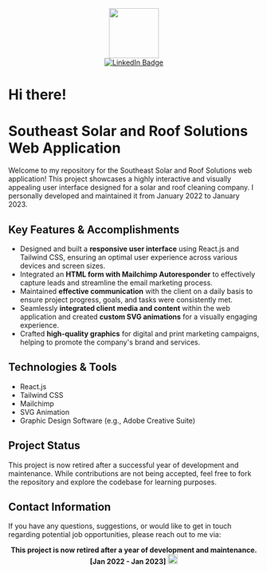 <div id="header" align="center">
  <a href="https://christopherforce.com/" alt="Portfolio Website">
    <img src="https://media.giphy.com/media/M9gbBd9nbDrOTu1Mqx/giphy.gif" width="100"/>
  </a>
</div>
<div id="badges" align="center">
  <a href="https://www.linkedin.com/in/christopher-force-dev/">
    <img src="https://img.shields.io/badge/LinkedIn-blue?style=for-the-badge&logo=linkedin&logoColor=white" alt="LinkedIn Badge"/>
  </a>
</div>
<h1 align="left">
  Hi there! 
</h1>
  






<h1>Southeast Solar and Roof Solutions Web Application</h1>
<p>Welcome to my repository for the Southeast Solar and Roof Solutions web application! This project showcases a highly interactive and visually appealing user interface designed for a solar and roof cleaning company. I personally developed and maintained it from January 2022 to January 2023.</p>
<h2>Key Features &amp; Accomplishments</h2>
<ul>
    <li>Designed and built a <strong>responsive user interface</strong> using React.js and Tailwind CSS, ensuring an optimal user experience across various devices and screen sizes.</li>
    <li>Integrated an <strong>HTML form with Mailchimp Autoresponder</strong> to effectively capture leads and streamline the email marketing process.</li>
    <li>Maintained <strong>effective communication</strong> with the client on a daily basis to ensure project progress, goals, and tasks were consistently met.</li>
    <li>Seamlessly <strong>integrated client media and content</strong> within the web application and created <strong>custom SVG animations</strong> for a visually engaging experience.</li>
    <li>Crafted <strong>high-quality graphics</strong> for digital and print marketing campaigns, helping to promote the company&apos;s brand and services.</li>
</ul>
<h2>Technologies &amp; Tools</h2>
<ul>
    <li>React.js</li>
    <li>Tailwind CSS</li>
    <li>Mailchimp</li>
    <li>SVG Animation</li>
    <li>Graphic Design Software (e.g., Adobe Creative Suite)</li>
</ul>
<h2>Project Status</h2>
<p>This project is now retired after a successful year of development and maintenance. While contributions are not being accepted, feel free to fork the repository and explore the codebase for learning purposes.</p>
<h2>Contact Information</h2>
<p>If you have any questions, suggestions, or would like to get in touch regarding potential job opportunities, please reach out to me via:</p>

<div>
  <p align="center"><strong>This project is now retired after a year of development and maintenance. <br/>[Jan 2022 - Jan 2023]</strong <a href="https://www.linkedin.com/in/christopher-force-dev/">
    <img src="https://media.giphy.com/media/hvRJCLFzcasrR4ia7z/giphy.gif" width="20"/>
  </a></p> 
</div>
